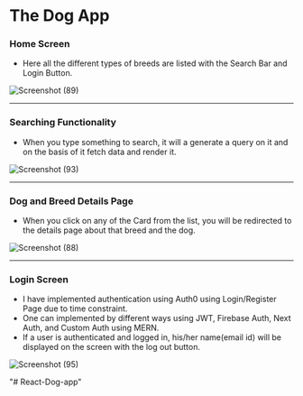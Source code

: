 # The Dog App

### Home Screen

- Here all the different types of breeds are listed with the Search Bar and Login Button.

![Screenshot (89)](https://user-images.githubusercontent.com/100989693/205436289-b2570a9b-a27d-4387-95b2-4acb7a9cdb7a.png)

---

### Searching Functionality

- When you type something to search, it will a generate a query on it and on the basis of it fetch data and render it.

![Screenshot (93)](https://user-images.githubusercontent.com/100989693/205436326-f16b3d6a-b706-4eb4-a38c-d127d39ff86e.png)

---

### Dog and Breed Details Page

- When you click on any of the Card from the list, you will be redirected to the details page about that breed and the dog.

![Screenshot (88)](https://user-images.githubusercontent.com/100989693/205436496-21a43468-3c6f-49bb-bc29-000b1b18d16e.png)

---

### Login Screen

- I have implemented authentication using Auth0 using Login/Register Page due to time constraint. 
- One can implemented by different ways using JWT, Firebase Auth, Next Auth, and Custom Auth using MERN. 
- If a user is authenticated and logged in, his/her name(email id) will be displayed on the screen with the log out button.

![Screenshot (95)](https://user-images.githubusercontent.com/100989693/205436659-15ca7e47-6773-4a31-831c-417146e99ec1.png)


"# React-Dog-app" 
